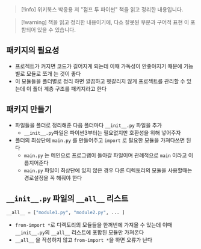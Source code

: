 > [!info] 위키북스 박응용 저 "점프 투 파이썬" 책을 읽고 정리한 내용입니다.

> [!warning] 책을 읽고 정리한 내용이기에, 다소 잘못된 부분과 구어적 표현 이 포함되어 있을 수 있습니다.

## 패키지의 필요성

- 프로젝트가 커지면 코드가 길어지게 되는데 이때 가독성이 안좋아지기 때문에 기능별로 모듈로 쪼개 는 것이 좋다
- 이 모듈들을 폴더별로 정리 하면 깔끔하고 헷갈리지 않게 프로젝트를 관리할 수 있는데 이 폴더 계층 구조를 패키지라고 한다

## 패키지 만들기

- 파일들을 폴더로 정리해준 다음 폴더마다 `__init__.py` 파일을 추가
	- `__init__.py`파일은 파이썬3부터는 필요없지만 호환성을 위해 넣어주자
- 폴더의 최상단에 `main.py` 를 만들어주고 `import` 로 필요한 모듈을 가져다쓰면 된다
	- `main.py` 는 메인으로 프로그램이 돌아갈 파일이며 관례적으로 `main` 이라고 이름지어준다
	- `main.py` 파일이 최상단에 있지 않은 경우 다른 디렉토리의 모듈을 사용할때는 경로설정을 꼭 해줘야 한다

## `__init__.py` 파일의 `__all__` 리스트

```python
__all__ = ["module1.py", "module2.py", ... ]
```

- `from-import *`로 디렉토리의 모듈들을 한꺼번에 가져올 수 있는데 이때 `__init__.py`의 `__all__` 리스트에 포함된 모듈만 가져온다
- `__all__` 을 작성하지 않고 `from-import *`을 하면 오류가 난다